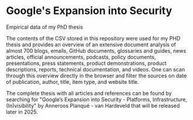 # Google's Expansion into Security
Empirical data of my PhD thesis 

The contents of the CSV stored in this repository were used for my PHD thesis and provides an overview of an extensive document analysis of almost 700 blogs, emails, GitHub documents, glossaries and guides, news articles, official announcements, podcasts, policy documents, presentations, press statements, product demonstrations, product descriptions, reports, technical documentation, and videos. One can scan through this overview directly in the browser and filter the sources on date of publication, author, title, item type, and website title. 

The complete thesis with all articles and references can be found by searching for "Google’s Expansion into Security - Platforms, Infrastructure, (In)visibility" by Anneroos Planqué - van Hardeveld that will be released later in 2025.
